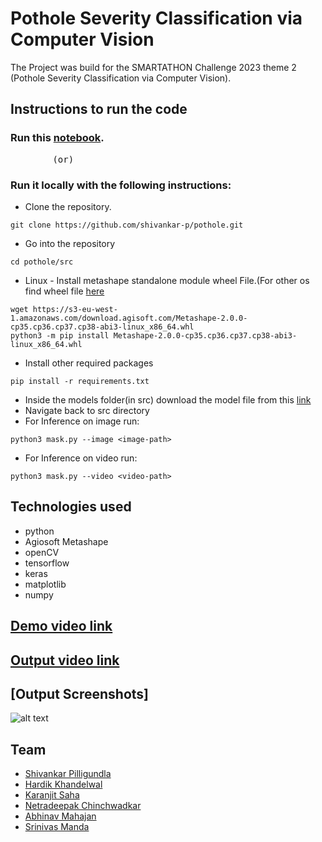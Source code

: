 # Pothole Severity Classification via Computer Vision
The Project was build for the SMARTATHON Challenge 2023 theme 2 (Pothole Severity Classification via Computer Vision).

## Instructions to run the code
### Run this [notebook](https://colab.research.google.com/drive/153bOqpGplhfOoz8-_T6x5dmdYNLEN5_l?usp=sharing).
 <pre>        (or)           </pre>
### Run it locally with the following instructions:
- Clone the repository.
```console
git clone https://github.com/shivankar-p/pothole.git
```
- Go into the repository
```console
cd pothole/src
```
- Linux - Install metashape standalone module wheel File.(For other os find wheel file [here](https://www.agisoft.com/downloads/installer/)
```console
wget https://s3-eu-west-1.amazonaws.com/download.agisoft.com/Metashape-2.0.0-cp35.cp36.cp37.cp38-abi3-linux_x86_64.whl
python3 -m pip install Metashape-2.0.0-cp35.cp36.cp37.cp38-abi3-linux_x86_64.whl
```
- Install other required packages
```console
pip install -r requirements.txt
```
- Inside the models folder(in src) download the model file from this [link](https://drive.google.com/file/d/17IY3CnSz7AaIXwE7Q8RSkAV4_6UPiO6-/view)
- Navigate back to src directory
- For Inference on image run:
```console
python3 mask.py --image <image-path>
```
- For Inference on video run:
```console
python3 mask.py --video <video-path>
```
## Technologies used
- python
- Agiosoft Metashape
- openCV
- tensorflow
- keras
- matplotlib
- numpy

## [Demo video link](https://www.youtube.com/watch?v=AVYgmbHnvBQ)

## [Output video link](https://www.youtube.com/watch?v=9Fv6yXQz52g)

## [Output Screenshots]
![alt text](https://iiitbac-my.sharepoint.com/:f:/g/personal/karanjit_saha_iiitb_ac_in/EtG1l3Q86W9NlvQiNskgjLsBNpMf3Kst3dFNECB_BuQvrg?e=Kmfn0g)


## Team
- [Shivankar Pilligundla](https://www.linkedin.com/in/shivankar-pilligundla-a1112a201/)
- [Hardik Khandelwal](https://www.linkedin.com/in/hardik-khandelwal-533599205/)
- [Karanjit Saha](https://www.linkedin.com/in/karanjit-saha-65a02122b/)
- [Netradeepak Chinchwadkar](https://www.linkedin.com/in/netradeepak-chinchwadkar-30728a201/)
- [Abhinav Mahajan](https://www.linkedin.com/in/abhinav-mahajan-727068233/)
- [Srinivas Manda](https://www.linkedin.com/in/srinivas-manda-41a302224/)





